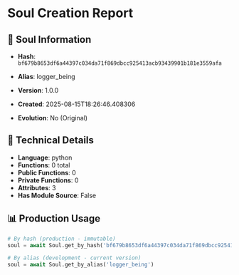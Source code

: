 # Soul Creation Report

## 🧬 Soul Information
- **Hash**: `bf679b8653df6a44397c034da71f869dbcc925413acb93439901b181e3559afa`
- **Alias**: logger_being
- **Version**: 1.0.0
- **Created**: 2025-08-15T18:26:46.408306

- **Evolution**: No (Original)

## 🔧 Technical Details
- **Language**: python
- **Functions**: 0 total
- **Public Functions**: 0
- **Private Functions**: 0
- **Attributes**: 3
- **Has Module Source**: False

## 📊 Production Usage
```python
# By hash (production - immutable)
soul = await Soul.get_by_hash('bf679b8653df6a44397c034da71f869dbcc925413acb93439901b181e3559afa')

# By alias (development - current version)
soul = await Soul.get_by_alias('logger_being')
```
